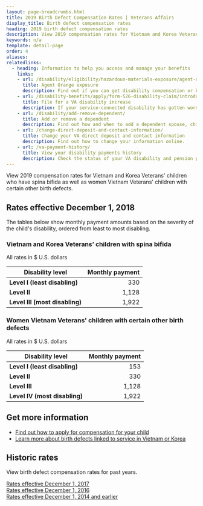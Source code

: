 ```yaml
---
layout: page-breadcrumbs.html
title: 2019 Birth Defect Compensation Rates | Veterans Affairs
display_title: Birth defect compensation rates
heading: 2019 birth defect compensation rates
description: View 2019 compensation rates for Vietnam and Korea Veterans' children who have spina bifida as well as women Vietnam Veterans' children with certain other birth defects.
keywords: n/a
template: detail-page
order: 4
aliases:
relatedlinks:
  - heading: Information to help you access and manage your benefits
    links:
    - url: /disability/eligibility/hazardous-materials-exposure/agent-orange/
      title: Agent Orange exposure
      description: Find out if you can get disability compensation or benefits for illnesses believed to be caused by Agent Orange, a toxic chemical used to clear trees and plants during the war.
    - url: /disability-benefits/apply/form-526-disability-claim/introduction/ 
      title: File for a VA disability increase
      description: If your service-connected disability has gotten worse, find out how to file a claim to increase your disability rating.
    - url: /disability/add-remove-dependent/
      title: Add or remove a dependent
      description: Find out how and when to add a dependent spouse, child, or parent to your VA disability benefits. Also learn how to remove a dependent from your benefits.
    - url: /change-direct-deposit-and-contact-information/
      title: Change your VA direct deposit and contact information
      description: Find out how to change your information online.
    - url: /va-payment-history/
      title: View your disability payments history
      description: Check the status of your VA disability and pension payments. You can also see certain survivor benefits.      
---
```

<div class="va-introtext">

View 2019 compensation rates for Vietnam and Korea Veterans' children who have spina bifida as well as women Vietnam Veterans' children with certain other birth defects. 
</div>

<h2>Rates effective December 1, 2018</h2>

The tables below show monthly payment amounts based on the severity of the child's disability, ordered from least to most disabling.

<h3>Vietnam and Korea Veterans’ children with spina bifida</h3>
All rates in $ U.S. dollars

| Disability level  | Monthly payment | 
| -- | --: | 
| **Level I (least disabling)** | 330 | 
| **Level II**  | 1,128 | 
| **Level III (most disabling)** | 1,922 | 

<h3>Women Vietnam Veterans' children with certain other birth defects</h3>
All rates in $ U.S. dollars

| Disability level  | Monthly payment | 
| -- | --: | 
| **Level I (least disabling)** | 153 | 
| **Level II**  | 330 | 
| **Level III** | 1,128 | 
| **Level IV (most disabling)** | 1,922 | 


<h2>Get more information</h2>

- [Find out how to apply for compensation for your child](/disability/eligibility/special-claims/birth-defects/)
- [Learn more about birth defects linked to service in Vietnam or Korea](https://www.publichealth.va.gov/exposures/agentorange/birth-defects/index.asp)

<h2>Historic rates</h2>

View birth defect compensation rates for past years.

[Rates effective December 1, 2017](https://www.benefits.va.gov/COMPENSATION/sb2017.asp) <br>
[Rates effective December 1, 2016](https://www.benefits.va.gov/COMPENSATION/sb2016.asp) <br>
[Rates effective December 1, 2014 and earlier](https://www.benefits.va.gov/COMPENSATION/sb2014.asp)
